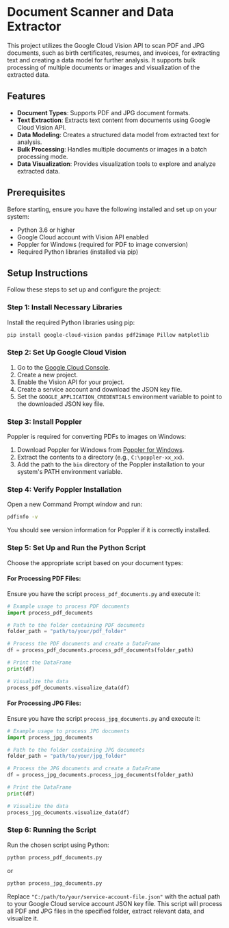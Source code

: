 
# Document Scanner and Data Extractor

This project utilizes the Google Cloud Vision API to scan PDF and JPG documents, such as birth certificates, resumes, and invoices, for extracting text and creating a data model for further analysis. It supports bulk processing of multiple documents or images and visualization of the extracted data.

## Features

- **Document Types**: Supports PDF and JPG document formats.
- **Text Extraction**: Extracts text content from documents using Google Cloud Vision API.
- **Data Modeling**: Creates a structured data model from extracted text for analysis.
- **Bulk Processing**: Handles multiple documents or images in a batch processing mode.
- **Data Visualization**: Provides visualization tools to explore and analyze extracted data.

## Prerequisites

Before starting, ensure you have the following installed and set up on your system:

- Python 3.6 or higher
- Google Cloud account with Vision API enabled
- Poppler for Windows (required for PDF to image conversion)
- Required Python libraries (installed via pip)

## Setup Instructions

Follow these steps to set up and configure the project:

### Step 1: Install Necessary Libraries

Install the required Python libraries using pip:

```bash
pip install google-cloud-vision pandas pdf2image Pillow matplotlib
```

### Step 2: Set Up Google Cloud Vision

1. Go to the [Google Cloud Console](https://console.cloud.google.com/).
2. Create a new project.
3. Enable the Vision API for your project.
4. Create a service account and download the JSON key file.
5. Set the `GOOGLE_APPLICATION_CREDENTIALS` environment variable to point to the downloaded JSON key file.

### Step 3: Install Poppler

Poppler is required for converting PDFs to images on Windows:

1. Download Poppler for Windows from [Poppler for Windows](http://blog.alivate.com.au/poppler-windows/).
2. Extract the contents to a directory (e.g., `C:\poppler-xx_xx`).
3. Add the path to the `bin` directory of the Poppler installation to your system's PATH environment variable.

### Step 4: Verify Poppler Installation

Open a new Command Prompt window and run:

```cmd
pdfinfo -v
```

You should see version information for Poppler if it is correctly installed.

### Step 5: Set Up and Run the Python Script

Choose the appropriate script based on your document types:

#### For Processing PDF Files:

Ensure you have the script `process_pdf_documents.py` and execute it:

```python
# Example usage to process PDF documents
import process_pdf_documents

# Path to the folder containing PDF documents
folder_path = "path/to/your/pdf_folder"

# Process the PDF documents and create a DataFrame
df = process_pdf_documents.process_pdf_documents(folder_path)

# Print the DataFrame
print(df)

# Visualize the data
process_pdf_documents.visualize_data(df)
```

#### For Processing JPG Files:

Ensure you have the script `process_jpg_documents.py` and execute it:

```python
# Example usage to process JPG documents
import process_jpg_documents

# Path to the folder containing JPG documents
folder_path = "path/to/your/jpg_folder"

# Process the JPG documents and create a DataFrame
df = process_jpg_documents.process_jpg_documents(folder_path)

# Print the DataFrame
print(df)

# Visualize the data
process_jpg_documents.visualize_data(df)
```

### Step 6: Running the Script

Run the chosen script using Python:

```bash
python process_pdf_documents.py
```

or

```bash
python process_jpg_documents.py
```

Replace `"C:/path/to/your/service-account-file.json"` with the actual path to your Google Cloud service account JSON key file. This script will process all PDF and JPG files in the specified folder, extract relevant data, and visualize it.
